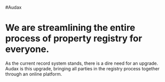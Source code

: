 #Audax


We are streamlining the entire process of property registry for everyone.
=======

As the current record system stands, there is a dire need for an upgrade. Audax is this upgrade, bringing all parties in the registry process together through an online platform.

